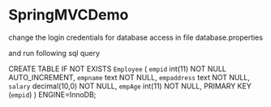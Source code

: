 SpringMVCDemo
=============
change the login credentials for database access in file database.properties

and run following sql query

CREATE TABLE IF NOT EXISTS `Employee` (
  `empid` int(11) NOT NULL AUTO_INCREMENT,
  `empname` text NOT NULL,
  `empaddress` text NOT NULL,
  `salary` decimal(10,0) NOT NULL,
  `empAge` int(11) NOT NULL,
  PRIMARY KEY (`empid`)
) ENGINE=InnoDB;
